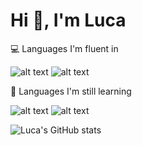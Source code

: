 # Hi 👋, I'm Luca

💻 Languages I'm fluent in

![alt text](https://camo.githubusercontent.com/13b06086db728b64f3cfe803217bf01da3014ff3e4a7484d6b154f067b779aa6/68747470733a2f2f696d672e736869656c64732e696f2f62616467652f2d48746d6c2d3035313232413f7374796c653d666f722d7468652d626164676526636f6c6f723d316631663166266c6f676f3d68746d6c35)
![alt text](https://camo.githubusercontent.com/6fdad138de73d81d3a59d8b837b3c409390942ed5f74d0634f72faf5e44bf0e4/68747470733a2f2f696d672e736869656c64732e696f2f62616467652f2d4373732d3035313232413f7374796c653d666f722d7468652d626164676526636f6c6f723d316631663166266c6f676f3d63737333266c6f676f436f6c6f723d324339444437)

🤔 Languages I'm still learning

![alt text](https://camo.githubusercontent.com/891c52a095acee674b15708ae9048d39cb2c457ada30571327e99e0c9ea94d9d/68747470733a2f2f696d672e736869656c64732e696f2f62616467652f2d4c75612d3035313232413f7374796c653d666f722d7468652d626164676526636f6c6f723d316631663166266c6f676f3d6c7561266c6f676f436f6c6f723d343433453944)
![alt text](https://camo.githubusercontent.com/57ded3035615b6098c5c223323ce49262c884e8440f5952fca6e901b4444d35a/68747470733a2f2f696d672e736869656c64732e696f2f62616467652f2d4a6176617363726970742d4636444631423f7374796c653d666f722d7468652d626164676526636f6c6f723d316631663166266c6f676f3d6a617661736372697074266c6f676f436f6c6f723d463644463142)

![Luca's GitHub stats](https://github-readme-stats.vercel.app/api?username=lucacamilleri&theme=dark&show_icons=true)

